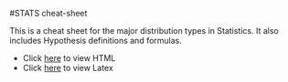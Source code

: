 #STATS cheat-sheet

This is a cheat sheet for the major distribution types in Statistics. It also includes Hypothesis definitions and formulas.

- Click [here](http://htmlpreview.github.io/?https://github.com/ArturGrigio/statistics-distributions-functions/blob/master/index.html) to view HTML
- Click [here](https://www.sharelatex.com/project/56dd00dab713f7ee53358ec0) to view Latex 
